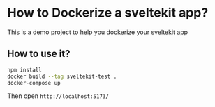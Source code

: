 # How to Dockerize a sveltekit app?

This is a demo project to help you dockerize your sveltekit app

## How to use it?

```sh
npm install
docker build --tag sveltekit-test .
docker-compose up
```

Then open `http://localhost:5173/`